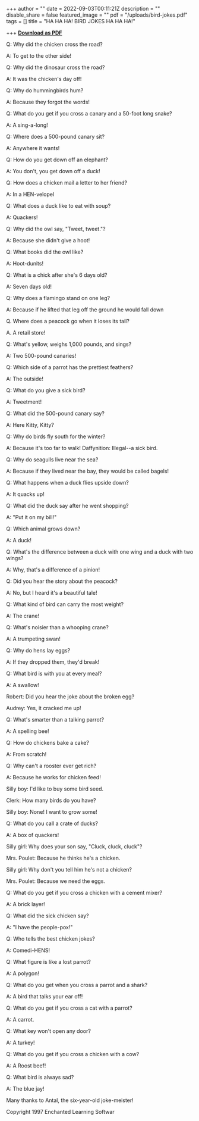 +++
author = ""
date = 2022-09-03T00:11:21Z
description = ""
disable_share = false
featured_image = ""
pdf = "/uploads/bird-jokes.pdf"
tags = []
title = "HA HA HA! BIRD JOKES HA HA HA!"

+++
[**Download as PDF**](/uploads/bird-jokes.pdf)

Q: Why did the chicken cross the road? 

A: To get to the other side! 

Q: Why did the dinosaur cross the road? 

A: It was the chicken's day off! 

Q: Why do hummingbirds hum? 

A: Because they forgot the words! 

Q: What do you get if you cross a canary and a 50-foot long snake? 

A: A sing-a-long! 

Q: Where does a 500-pound canary sit? 

A: Anywhere it wants! 

Q: How do you get down off an elephant? 

A: You don't, you get down off a duck! 

Q: How does a chicken mail a letter to her friend? 

A: In a HEN-velopel 

Q: What does a duck like to eat with soup? 

A: Quackers! 

Q: Why did the owl say, "Tweet, tweet."? 

A: Because she didn't give a hoot! 

Q: What books did the owl like? 

A: Hoot-dunits! 

Q: What is a chick after she's 6 days old? 

A: Seven days old! 

Q: Why does a flamingo stand on one leg? 

A: Because if he lifted that leg off the ground he would fall down 

Q. Where does a peacock go when it loses its tail? 

A. A retail store! 

Q: What's yellow, weighs 1,000 pounds, and sings? 

A: Two 500-pound canaries! 

Q: Which side of a parrot has the prettiest feathers? 

A: The outside! 

Q: What do you give a sick bird? 

A: Tweetment! 

Q: What did the 500-pound canary say? 

A: Here Kitty, Kitty? 

Q: Why do birds fly south for the winter? 

A: Because it's too far to walk! Daffynition: Illegal--a sick bird. 

Q: Why do seagulls live near the sea? 

A: Because if they lived near the bay, they would be called bagels! 

Q: What happens when a duck flies upside down? 

A: It quacks up! 

Q: What did the duck say after he went shopping? 

A: "Put it on my bill!" 

Q: Which animal grows down? 

A: A duck! 

Q: What's the difference between a duck with one wing and a duck with two wings? 

A: Why, that's a difference of a pinion! 

Q: Did you hear the story about the peacock? 

A: No, but I heard it's a beautiful tale! 

Q: What kind of bird can carry the most weight? 

A: The crane! 

Q: What's noisier than a whooping crane? 

A: A trumpeting swan! 

Q: Why do hens lay eggs? 

A: If they dropped them, they'd break! 

Q: What bird is with you at every meal? 

A: A swallow! 

Robert: Did you hear the joke about the broken egg? 

Audrey: Yes, it cracked me up! 

Q: What's smarter than a talking parrot? 

A: A spelling bee! 

Q: How do chickens bake a cake? 

A: From scratch! 

Q: Why can't a rooster ever get rich? 

A: Because he works for chicken feed! 

Silly boy: I'd like to buy some bird seed. 

Clerk: How many birds do you have? 

Silly boy: None! I want to grow some! 

Q: What do you call a crate of ducks? 

A: A box of quackers! 

Silly girl: Why does your son say, "Cluck, cluck, cluck"? 

Mrs. Poulet: Because he thinks he's a chicken. 

Silly girl: Why don't you tell him he's not a chicken? 

Mrs. Poulet: Because we need the eggs. 

Q: What do you get if you cross a chicken with a cement mixer? 

A: A brick layer! 

Q: What did the sick chicken say? 

A: "I have the people-pox!" 

Q: Who tells the best chicken jokes? 

A: Comedi-HENS! 

Q: What figure is like a lost parrot? 

A: A polygon! 

Q: What do you get when you cross a parrot and a shark? 

A: A bird that talks your ear off! 

Q: What do you get if you cross a cat with a parrot? 

A: A carrot. 

Q: What key won't open any door? 

A: A turkey! 

Q: What do you get if you cross a chicken with a cow? 

A: A Roost beef! 

Q: What bird is always sad? 

A: The blue jay! 

Many thanks to Antal, the six-year-old joke-meister! 

Copyright 1997 Enchanted Learning Softwar